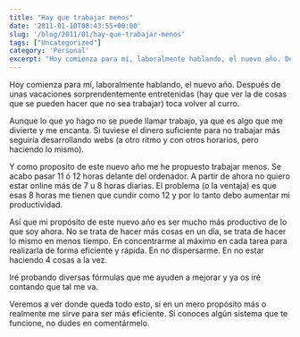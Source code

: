 ```yaml
---
title: "Hay que trabajar menos"
date: '2011-01-10T08:43:55+00:00'
slug: '/blog/2011/01/hay-que-trabajar-menos'
tags: ["Uncategorized"]
category: 'Personal'
excerpt: "Hoy comienza para mí, laboralmente hablando, el nuevo año. Después de unas vacaciones sorprendentemente entretenidas (hay que ver la de cosas que se pueden hacer que no sea trabajar) toca volver al cur..."
---
```

Hoy comienza para mí, laboralmente hablando, el nuevo año. Después de unas vacaciones sorprendentemente entretenidas (hay que ver la de cosas que se pueden hacer que no sea trabajar) toca volver al curro.

 Aunque lo que yo hago no se puede llamar trabajo, ya que es algo que me divierte y me encanta. Si tuviese el dinero suficiente para no trabajar más seguiría desarrollando webs (a otro ritmo y con otros horarios, pero haciendo lo mismo).

Y como proposito de este nuevo año me he propuesto trabajar menos. Se acabo pasar 11 ó 12 horas delante del ordenador. A partir de ahora no quiero estar online más de 7 u 8 horas diarias. El problema (o la ventaja) es que esas 8 horas me tienen que cundir como 12 y por lo tanto debo aumentar mi productividad.

Así que mi propósito de este nuevo año es ser mucho más productivo de lo que soy ahora. No se trata de hacer más cosas en un día, se trata de hacer lo mismo en menos tiempo. En concentrarme al máximo en cada tarea para realizarla de forma eficiente y rápida. En no dispersarme. En no estar haciendo 4 cosas a la vez.

Iré probando diversas fórmulas que me ayuden a mejorar y ya os iré contando que tal me va.

Veremos a ver donde queda todo esto, si en un mero propósito más o realmente me sirve para ser más eficiente. Si conoces algún sistema que te funcione, no dudes en comentármelo.
